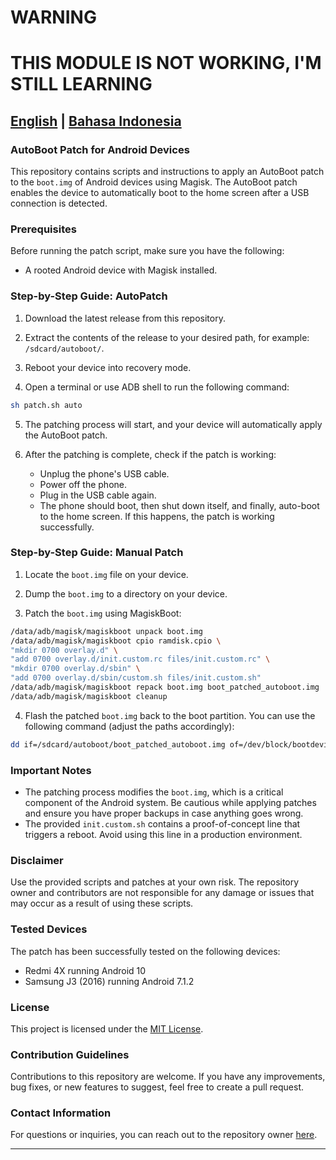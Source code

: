 # WARNING
# THIS MODULE IS NOT WORKING, I'M STILL LEARNING

##  [English](README.md) | [Bahasa Indonesia](README-id.md)

### AutoBoot Patch for Android Devices

This repository contains scripts and instructions to apply an AutoBoot patch to the `boot.img` of Android devices using Magisk. The AutoBoot patch enables the device to automatically boot to the home screen after a USB connection is detected.

### Prerequisites

Before running the patch script, make sure you have the following:

- A rooted Android device with Magisk installed.

### Step-by-Step Guide: AutoPatch

1. Download the latest release from this repository.

2. Extract the contents of the release to your desired path, for example: `/sdcard/autoboot/`.

3. Reboot your device into recovery mode.

4. Open a terminal or use ADB shell to run the following command:

```bash
sh patch.sh auto
```

5. The patching process will start, and your device will automatically apply the AutoBoot patch.

6. After the patching is complete, check if the patch is working:

   - Unplug the phone's USB cable.
   - Power off the phone.
   - Plug in the USB cable again.
   - The phone should boot, then shut down itself, and finally, auto-boot to the home screen. If this happens, the patch is working successfully.

### Step-by-Step Guide: Manual Patch

1. Locate the `boot.img` file on your device.

2. Dump the `boot.img` to a directory on your device.

3. Patch the `boot.img` using MagiskBoot:

```bash
/data/adb/magisk/magiskboot unpack boot.img
/data/adb/magisk/magiskboot cpio ramdisk.cpio \
"mkdir 0700 overlay.d" \
"add 0700 overlay.d/init.custom.rc files/init.custom.rc" \
"mkdir 0700 overlay.d/sbin" \
"add 0700 overlay.d/sbin/custom.sh files/init.custom.sh"
/data/adb/magisk/magiskboot repack boot.img boot_patched_autoboot.img
/data/adb/magisk/magiskboot cleanup
```

4. Flash the patched `boot.img` back to the boot partition. You can use the following command (adjust the paths accordingly):

```bash
dd if=/sdcard/autoboot/boot_patched_autoboot.img of=/dev/block/bootdevice/by-name/boot
```

### Important Notes

- The patching process modifies the `boot.img`, which is a critical component of the Android system. Be cautious while applying patches and ensure you have proper backups in case anything goes wrong.
- The provided `init.custom.sh` contains a proof-of-concept line that triggers a reboot. Avoid using this line in a production environment.

### Disclaimer

Use the provided scripts and patches at your own risk. The repository owner and contributors are not responsible for any damage or issues that may occur as a result of using these scripts.

### Tested Devices

The patch has been successfully tested on the following devices:

- Redmi 4X running Android 10
- Samsung J3 (2016) running Android 7.1.2

### License

This project is licensed under the [MIT License](LICENSE).

### Contribution Guidelines

Contributions to this repository are welcome. If you have any improvements, bug fixes, or new features to suggest, feel free to create a pull request.

### Contact Information

For questions or inquiries, you can reach out to the repository owner [here](mailto:lexaveykov@gmail.com).

---